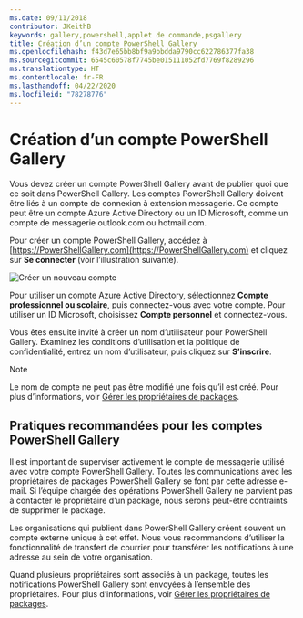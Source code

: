 ```yaml
---
ms.date: 09/11/2018
contributor: JKeithB
keywords: gallery,powershell,applet de commande,psgallery
title: Création d’un compte PowerShell Gallery
ms.openlocfilehash: f43d7e65bb8bf9a9bbdda9790cc622786377fa38
ms.sourcegitcommit: 6545c60578f7745be015111052fd7769f8289296
ms.translationtype: HT
ms.contentlocale: fr-FR
ms.lasthandoff: 04/22/2020
ms.locfileid: "78278776"
---
```

# <a name="creating-a-powershell-gallery-account"></a>Création d’un compte PowerShell Gallery

Vous devez créer un compte PowerShell Gallery avant de publier quoi que ce soit dans PowerShell Gallery.
Les comptes PowerShell Gallery doivent être liés à un compte de connexion à extension messagerie. Ce compte peut être un compte Azure Active Directory ou un ID Microsoft, comme un compte de messagerie outlook.com ou hotmail.com.

Pour créer un compte PowerShell Gallery, accédez à [https://PowerShellGallery.com](https://PowerShellGallery.com) et cliquez sur **Se connecter** (voir l’illustration suivante).

![Créer un nouveau compte](media/creating-an-account/CreateAccount-Register.png)

Pour utiliser un compte Azure Active Directory, sélectionnez **Compte professionnel ou scolaire**, puis connectez-vous avec votre compte. Pour utiliser un ID Microsoft, choisissez **Compte personnel** et connectez-vous.

Vous êtes ensuite invité à créer un nom d’utilisateur pour PowerShell Gallery. Examinez les conditions d’utilisation et la politique de confidentialité, entrez un nom d’utilisateur, puis cliquez sur **S’inscrire**.

> [!NOTE]
> Le nom de compte ne peut pas être modifié une fois qu’il est créé. Pour plus d’informations, voir [Gérer les propriétaires de packages](managing-package-owners.md).

## <a name="recommended-practices-for-powershell-gallery-accounts"></a>Pratiques recommandées pour les comptes PowerShell Gallery

Il est important de superviser activement le compte de messagerie utilisé avec votre compte PowerShell Gallery. Toutes les communications avec les propriétaires de packages PowerShell Gallery se font par cette adresse e-mail. Si l’équipe chargée des opérations PowerShell Gallery ne parvient pas à contacter le propriétaire d’un package, nous serons peut-être contraints de supprimer le package.

Les organisations qui publient dans PowerShell Gallery créent souvent un compte externe unique à cet effet. Nous vous recommandons d’utiliser la fonctionnalité de transfert de courrier pour transférer les notifications à une adresse au sein de votre organisation.

Quand plusieurs propriétaires sont associés à un package, toutes les notifications PowerShell Gallery sont envoyées à l’ensemble des propriétaires. Pour plus d’informations, voir [Gérer les propriétaires de packages](managing-package-owners.md).
